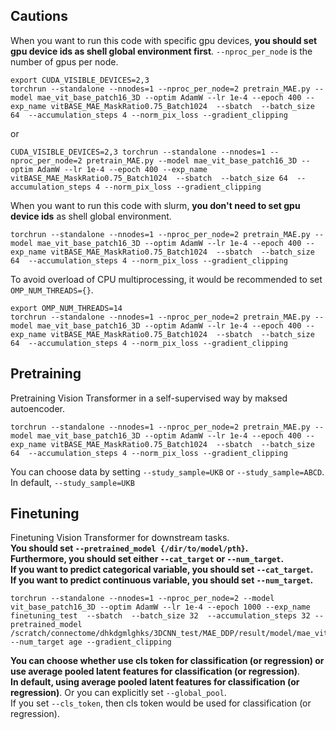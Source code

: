 ## Cautions
When you want to run this code with specific gpu devices, **you should set gpu device ids as shell global environment first**. 
```--nproc_per_node``` is the number of gpus per node.   
```
export CUDA_VISIBLE_DEVICES=2,3
torchrun --standalone --nnodes=1 --nproc_per_node=2 pretrain_MAE.py --model mae_vit_base_patch16_3D --optim AdamW --lr 1e-4 --epoch 400 --exp_name vitBASE_MAE_MaskRatio0.75_Batch1024  --sbatch  --batch_size 64  --accumulation_steps 4 --norm_pix_loss --gradient_clipping
```   
or  
```
CUDA_VISIBLE_DEVICES=2,3 torchrun --standalone --nnodes=1 --nproc_per_node=2 pretrain_MAE.py --model mae_vit_base_patch16_3D --optim AdamW --lr 1e-4 --epoch 400 --exp_name vitBASE_MAE_MaskRatio0.75_Batch1024  --sbatch  --batch_size 64  --accumulation_steps 4 --norm_pix_loss --gradient_clipping
``` 
   
When you want to run this code with slurm, **you don't need to set gpu device ids** as shell global environment.  
```
torchrun --standalone --nnodes=1 --nproc_per_node=2 pretrain_MAE.py --model mae_vit_base_patch16_3D --optim AdamW --lr 1e-4 --epoch 400 --exp_name vitBASE_MAE_MaskRatio0.75_Batch1024  --sbatch  --batch_size 64  --accumulation_steps 4 --norm_pix_loss --gradient_clipping
```   

To avoid overload of CPU multiprocessing, it would be recommended to set ```OMP_NUM_THREADS={}```. 
```
export OMP_NUM_THREADS=14 
torchrun --standalone --nnodes=1 --nproc_per_node=2 pretrain_MAE.py --model mae_vit_base_patch16_3D --optim AdamW --lr 1e-4 --epoch 400 --exp_name vitBASE_MAE_MaskRatio0.75_Batch1024  --sbatch  --batch_size 64  --accumulation_steps 4 --norm_pix_loss --gradient_clipping
``` 

## Pretraining 
Pretraining Vision Transformer in a self-supervised way by maksed autoencoder.  
```
torchrun --standalone --nnodes=1 --nproc_per_node=2 pretrain_MAE.py --model mae_vit_base_patch16_3D --optim AdamW --lr 1e-4 --epoch 400 --exp_name vitBASE_MAE_MaskRatio0.75_Batch1024  --sbatch  --batch_size 64  --accumulation_steps 4 --norm_pix_loss --gradient_clipping
```  
You can choose data by setting ```--study_sample=UKB``` or ```--study_sample=ABCD```.  
In default, ```--study_sample=UKB```
  
## Finetuning
Finetuning Vision Transformer for downstream tasks.  
**You should set ```--pretrained_model {/dir/to/model/pth}```.**  
**Furthermore, you should set either ```--cat_target``` or ```--num_target```.**   
**If you want to predict categorical variable, you should set ```--cat_target```.**   
**If you want to predict continuous variable, you should set ```--num_target```.**  
```
torchrun --standalone --nnodes=1 --nproc_per_node=2 --model vit_base_patch16_3D --optim AdamW --lr 1e-4 --epoch 1000 --exp_name finetuning_test  --sbatch  --batch_size 32  --accumulation_steps 32 --pretrained_model /scratch/connectome/dhkdgmlghks/3DCNN_test/MAE_DDP/result/model/mae_vit_base_patch16_3D_vitBASE_MAE_MaskRatio0.75_Batch1024_8cfcfa.pth --num_target age --gradient_clipping
```
  
**You can choose whether use cls token for classification (or regression) or use average pooled latent features for classification (or regression)**.  
**In default, using average pooled latent features for classification (or regression)**. Or you can explicitly set ```--global_pool```.  
If you set ```--cls_token```, then cls token would be used for classification (or regression).  
